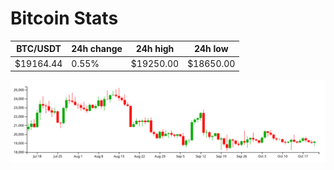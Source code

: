 # Bitcoin Stats

BTC/USDT|24h change|24h high|24h low|
|---|---|---|---|
|$19164.44|0.55%|$19250.00|$18650.00|

<img src="./chart.svg">
